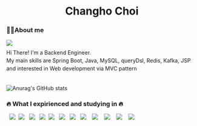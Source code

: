

<div align="left">
<h1 style="text-align:center">Changho Choi</h1>
<h3> 💁‍♂️About me</h3>
<p><a href="https://www.notion.so/Back-end-Develop-9d19eade0d6a4879a5c4dab0d840a29b" target="_blank"><img src="https://img.shields.io/badge/Notion-%23000000.svg?style=for-the-badge&logo=notion&logoColor=white"/></a></p>
</div>

<div align ="left">
<p style="line-height:50%"> Hi There! I'm a Backend Engineer.</p>
<p style="line-height:50%"> My main skills are Spring Boot, Java, MySQL, queryDsl, Redis, Kafka, JSP </p>
<p style="line-height:50%"> and interested in Web development via MVC pattern </p>


#
![Anurag's GitHub stats](https://github-readme-stats.vercel.app/api?username=Changho0514&show_icons=true&theme=tokyonight)


<h3>🔥 What I expirienced and studying in 🔥</h3>
<p>&nbsp;&nbsp;<img src="https://img.shields.io/badge/Java-green?style=flat&logo=Java&logoColor=#A8B9CC"/>&nbsp;&nbsp;<img src="https://img.shields.io/badge/MySQL-f1d8d9?style=flat&logo=MySQL&logoColor=4479A1"/>&nbsp;&nbsp;
<img src="https://img.shields.io/badge/Thymeleaf-005F0F?style=for-the-badge&logo=Thymeleaf&logoColor=white">&nbsp;&nbsp;
<img src="https://img.shields.io/badge/HTML5-E34F26?style=for-the-badge&logo=HTML5&logoColor=white">&nbsp;&nbsp;<img src="https://img.shields.io/badge/Apache Kafka-%3333333.svg?style=for-the-badge&logo=Apache Kafka&logoColor=white"> &nbsp;&nbsp;<img src="https://img.shields.io/badge/Redis-DC382D?style=for-the-badge&logo=Redis&logoColor=white">  &nbsp;&nbsp;<img src="https://img.shields.io/badge/nginx-%23009639.svg?style=for-the-badge&logo=nginx&logoColor=white"> &nbsp;&nbsp;<img src="https://img.shields.io/badge/docker-%230db7ed.svg?style=for-the-badge&logo=docker&logoColor=white">  &nbsp;&nbsp; <img src="https://img.shields.io/badge/Amazon%20EC2-FF9900?style=for-the-badge&logo=Amazon%20EC2&logoColor=white"> &nbsp;&nbsp; <img src="https://img.shields.io/badge/Amazon%20S3-569A31?style=for-the-badge&logo=Amazon%20S3&logoColor=white"> &nbsp;&nbsp; <img src="https://img.shields.io/badge/springboot-6DB33F?style=for-the-badge&logo=springboot&logoColor=white"> &nbsp;&nbsp; <img src="https://img.shields.io/badge/Spring-6DB33F?style=for-the-badge&logo=Spring&logoColor=white"> &nbsp;&nbsp;</p>




</div>

